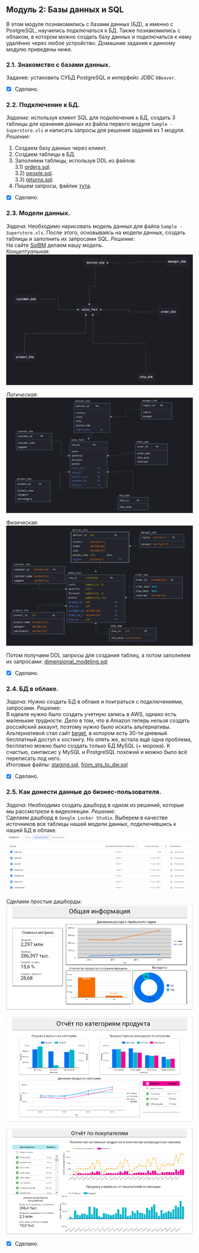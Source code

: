 ## Модуль 2: Базы данных и SQL
В этом модуле познакомились с базами данных (БД), а именно с PostgreSQL, научились подключаться к БД. Также познакомились с облаком, в котором можно создать базу данных и подключаться к нему удалённо через любое устройство.
Домашние задания к данному модулю приведены ниже.  
### 2.1. Знакомство с базами данных.
Задание: установить СУБД PostgreSQL и интерфейс JDBC `DBeaver`.  
- [x] Сделано.  
### 2.2. Подключение к БД.
*Задание:* используя клиент SQL для подключения к БД, создать 3 таблицы для хранения данных из файла первого модуля `Sample - Superstore.xls` и написать запросы для решения заданий из 1 модуля.
*Решение:* 
1) Создаем базу данных через клиент.  
2) Создаем таблицы в БД.
3) Заполняем таблицы, используя DDL из файлов:  
3.1) [orders.sql](https://github.com/f0rest-mAker/DataLearn/blob/9221a0b2dc03db0bc03a0ff04379c4035ca74e4b/DE-101/Module2/2_3/orders.sql).  
3.2) [people.sql](https://github.com/f0rest-mAker/DataLearn/blob/9221a0b2dc03db0bc03a0ff04379c4035ca74e4b/DE-101/Module2/2_3/people.sql).  
3.3) [returns.sql](https://github.com/f0rest-mAker/DataLearn/blob/9221a0b2dc03db0bc03a0ff04379c4035ca74e4b/DE-101/Module2/2_3/returns.sql).
4) Пишем запросы, файлик [тута](https://github.com/f0rest-mAker/DataLearn/blob/9221a0b2dc03db0bc03a0ff04379c4035ca74e4b/DE-101/Module2/2_4/training.sql).
- [x] Сделано.
### 2.3. Модели данных.
*Задача*: Необходимо нарисовать модель данных для файла `Sample - Superstore.xls`. После этого, основываясь на модели данных, создать таблицы и заполнить их запросами SQL.
*Решение*:  
На сайте [SqlBM](https://sqldbm.com/Home/) делаем нашу модель.  
*Концептуальная*:  
![image](https://github.com/f0rest-mAker/DataLearn/blob/9221a0b2dc03db0bc03a0ff04379c4035ca74e4b/DE-101/Module2/screenshots/conceptual.png)  

*Логическая*:  
![image](https://github.com/f0rest-mAker/DataLearn/blob/9221a0b2dc03db0bc03a0ff04379c4035ca74e4b/DE-101/Module2/screenshots/logical.png)  
  
Физическая:  
![image](https://github.com/f0rest-mAker/DataLearn/blob/9221a0b2dc03db0bc03a0ff04379c4035ca74e4b/DE-101/Module2/screenshots/physical.png)  
  
Потом получаем DDL запросы для создания таблиц, а потом заполняем их запросами: [dimensional_modeling.sql](https://github.com/f0rest-mAker/DataLearn/blob/9221a0b2dc03db0bc03a0ff04379c4035ca74e4b/DE-101/Module2/2_4/dimensional_modeling.sql)  
- [x] Сделано.
### 2.4. БД в облаке.
*Задача*: Нужно создать БД в облаке и поиграться с подключениями, запросами.
*Решение*:  
В идеале нужно было создать учетную запись в AWS, однако есть маленькие трудности. Дело в том, что в Amazon теперь нельзя создать российский аккаунт, поэтому нужно было искать альтернативы.  
Альтернативой стал сайт [beget](https://cp.beget.com/), в котором есть 30-ти дневный бесплатный доступ к хостингу. Но опять же, встала ещё одна проблема, бесплатно можно было создать только БД MySQL (+ морока). К счастью, синтаксис у MySQL и PostgreSQL похожий и можно было всё переписать под него.  
Итоговые файлы: [staging.sql](https://github.com/f0rest-mAker/DataLearn/blob/669fae7935b00301b47c87d98f232acbe54e4bf9/DE-101/Module2/2_5/staging.sql), [from_stg_to_dw.sql](https://github.com/f0rest-mAker/DataLearn/blob/669fae7935b00301b47c87d98f232acbe54e4bf9/DE-101/Module2/2_5/from_stg_to_dw.sql)
- [x] Сделано.
### 2.5. Как донести данные до бизнес-пользователя.
*Задача*: Необходимо создать дашборд в одном из решений, которые мы рассмотрели в видеолекции.
*Решение*:  
Сделаем дашборд в `Google Locker Studio`. Выберем в качестве источников все таблицы нашей модели данных, подключившись к нашей БД в облаке.  
![image](https://github.com/f0rest-mAker/DataLearn/blob/669fae7935b00301b47c87d98f232acbe54e4bf9/DE-101/Module2/screenshots/sources.png)

Сделаем простые дашборды:
![image](https://github.com/f0rest-mAker/DataLearn/blob/669fae7935b00301b47c87d98f232acbe54e4bf9/DE-101/Module2/screenshots/dashb1.png)  
  
![image](https://github.com/f0rest-mAker/DataLearn/blob/669fae7935b00301b47c87d98f232acbe54e4bf9/DE-101/Module2/screenshots/dashb2.png)  
  
![image](https://github.com/f0rest-mAker/DataLearn/blob/669fae7935b00301b47c87d98f232acbe54e4bf9/DE-101/Module2/screenshots/dashb3.png)  
  
- [x] Сделано.
